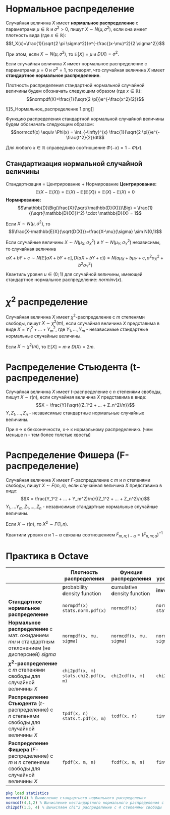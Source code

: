 # Нормальное распределение

Случайная величина $X$ имеет **нормальное распределение** с параметрами $\mu \in \mathbb{R}$ и $\sigma^2 > 0$, пишут $X \sim N(\mu,\sigma^2)$, если она имеет плотность вида (где $x \in \mathbb{R}$):
$$f_X(x)=\frac{1}{\sqrt{2 \pi \sigma^2}}e^{-\frac{(x-\mu)^2}{2 \sigma^2}}$$

При этом, если $X \sim N(\mu,\sigma^2)$, то $\mathbb{E}[X]=\mu$ и $D(X)=\sigma^2$.

Если случайная величина $X$ имеет нормальное распределение с параметрами $\mu=0$ и $\sigma^2=1$, то говорят, что случайная величина $X$ имеет **стандартное нормальное распределение**.

Плотность распределения стандартной нормальной случайной величины будем обозначать следующим образом (где $x \in \mathbb{R}$):
$$normpdf(X)=\frac{1}{\sqrt{2 \pi}}e^{-\frac{x^2}{2}}$$

![[5_Нормальное_распределение 1.png]]

Функцию распределения стандартной нормальной случайной величины будем обозначать следующим образом:
$$normcdf(x) \equiv \Phi(x) = \int_{-\infty}^{x} \frac{1}{\sqrt{2 \pi}}e^{-\frac{t^2}{2}}dt$$

Для любого $x \in \mathbb{R}$ справедливо соотношение $\Phi(-x) = 1 - \Phi(x)$.

## Стандартизация нормальной случайной величины

Стандартизация = Центрирование + Нормирование
**Центрирование:**
$$\mathbb{E}(X-\mathbb{E}(X)) = \mathbb{E}(X) - \mathbb{E}(\mathbb{E}(X)) = \mathbb{E}(X) - \mathbb{E}(X) = 0$$
**Нормирование:**
$$\mathbb{D}\Big(\frac{X}{\sqrt{\mathbb{D}(X)}}\Big) = \frac{1}{(\sqrt{\mathbb{D}(X)})^2} \cdot \mathbb{D}(X) = 1$$

Если $X \sim N(\mu,\sigma^2)$, то
$$\frac{X-\mathbb{E}X}{\sqrt{D(X)}}=\frac{X-\mu}{\sigma} \sim N(0,1)$$

Если случайные величины $X \sim N(\mu_X,\sigma^2_X)$ и $Y \sim N(\mu_Y,\sigma^2_Y)$ независимы, то случайная величина $$aX+bY+c \sim N(\mathbb{E}[aX+bY+c], D(aX+bY+c)) = N(a\mu_X+b\mu_Y+c, a^2\sigma_X^2+b^2\sigma^2_Y)$$
Квантиль уровня $u \in (0;1)$ для случайной величины, имеющей стандартное нормальное распределение: $norminv(x)$.
# $\chi^2$ распределение

Случайная величина $X$ имеет $\chi^2$-распределение с $m$ степенями свободы, пишут $X \sim \chi^2(m)$, если случайная величина $X$ представима в виде $X = Y_1^2 + ... + Y_m^2$, где $Y_1,...,Y_m$ - независимые стандартные нормальные случайные величины.

Если $X \sim \chi^2(m)$, то $\mathbb{E}[X]=m$ и $D(X)=2m$.

# Распределение Стьюдента (t-распределение)
Случайная величина $X$ имеет $t$-распределение с $n$ степенями свободы, пишут $X \sim t(n)$, если случайная величина $X$ представима в виде:
$$X = \frac{Y}{\sqrt{(Z_1^2 + ... + Z_n^2)/n}}$$
$Y, Z_1, ..., Z_n$ - независимые стандартные нормальные случайные величины.

При n-> к бексонечности, x-> к нормальному распределению. (чем меньше n - тем более толстые хвосты)
# Распределение Фишера (F-распределение)
Случайная величина $X$ имеет $F$-распределение с $m$ и $n$ степенями свободы, пишут $X \sim F(m, n)$, если случайная величина $X$ представима в виде:
$$X = \frac{Y_1^2 + ... + Y_m^2)/m}{(Z_1^2 + ... + Z_n^2)/n}$$
$Y_1, ... Y_m, Z_1, ..., Z_n$ - независимые стандартные нормальные случайные величины.

Если $X \sim t(n)$, то $X^2 \sim F(1, n)$.

Квантили уровня $\alpha$ и $1 - \alpha$ связаны соотношением $F_{m,n;1-\alpha} = (F_{n,m;\alpha})^{-1}$

# Практика в Octave

|                                                                                                        | Плотность распределения                           | Функция распределения                   | Кванитель уровня $u \in (0;1)$              |
| ------------------------------------------------------------------------------------------------------ | ------------------------------------------------- | --------------------------------------- | ------------------------------------------- |
|                                                                                                        | **p**robability **d**ensity **f**unction          | **с**umulative **d**ensity **f**unction | **inv**ers                                  |
| **Стандартное нормальное распределение**                                                               | ```normpdf(x)```<br>```stats.norm.pdf(x)```       | ```normcdf(x)```                        | ```norminv(u)```<br>```stats.norm.ppf(u)``` |
| **Нормальное распределение** с мат. ожиданием $mu$ и стандартным отклонением (не дисперсией) $sigma$   | ```normpdf(x, mu, sigma)```                       | ```normcdf(x, mu, sigma)```             | ```norminv(u, mu, sigma)```                 |
| **$\chi^2$-распределение** с $m$ степенями свободы для случайной величины $X$                          | ```chi2pdf(x, m)```<br>```stats.chi2.pdf(x, m)``` | ```chi2cdf(x, m)```                     | ```chi2inv(u, m)```                         |
| **Распределение Стьюдента** ($t$-распределение) с $n$ степенями свободы для случайной величины $X$     | ```tpdf(x, n)```<br>```stats.t.pdf(x, m)```       | ```tcdf(x, n)```                        | ```tinv(u, n)```                            |
| **Распределение Фишера** ($F$-распределение)  с $m$ и $n$ степенями свободы для случайной величины $X$ | ```fpdf(x, m, n)```                               | ```fcdf(x, m, n)```                     | ```finv(u, m, n)```                         |


```Octave
pkg load statistics
normcdf(4) % Вычисление стандартного нормального распределения
normcdf(4,1,2) % Вычисление нестандартного нормального распределения с мат. ожиданием 1 и стандартным отклонением (не дисперсией) 2
chi2pdf(1.5, 4) % Вычисляем chi^2 распределение с 4 степенями свободы
```
